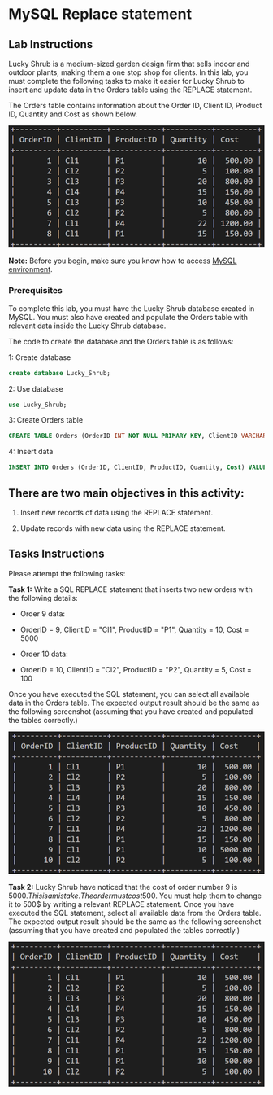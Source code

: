 # MySQL Replace statement 
 
 
## Lab Instructions 

Lucky Shrub is a medium-sized garden design firm that sells indoor and outdoor plants, making them a one stop shop for clients.  In this lab, you must complete the following tasks to make it easier for Lucky Shrub to insert and update data in the Orders table using the REPLACE statement.   


The Orders table contains information about the Order ID, Client ID, Product ID, Quantity and Cost as shown below.  

![Orders table](images\01-orders.PNG) 

**Note:** Before you begin, make sure you know how to access [MySQL environment](https://www.coursera.org/learn/database-structures-and-management-with-mysql/supplement/BSZK6/how-to-access-mysql-environment).

###  Prerequisites  

To complete this lab, you must have the Lucky Shrub database created in MySQL. You must also have created and populate the Orders table with relevant data inside the Lucky Shrub database.  

The code to create the database and the Orders table is as follows:  

1: Create database 
```SQL 
create database Lucky_Shrub; 
``` 

2: Use database 
```SQL 
use Lucky_Shrub; 
``` 

3: Create Orders table 
```SQL 
CREATE TABLE Orders (OrderID INT NOT NULL PRIMARY KEY, ClientID VARCHAR(10), ProductID VARCHAR(10), Quantity INT, Cost DECIMAL(6,2)); 
``` 

4: Insert data 
```SQL 
INSERT INTO Orders (OrderID, ClientID, ProductID, Quantity, Cost) VALUES (1, "Cl1", "P1", 10, 500), (2, "Cl2", "P2", 5, 100), (3, "Cl3", "P3", 20, 800), (4, "Cl4", "P4", 15, 150), (5, "Cl3", "P3", 10, 450), (6, "Cl2", "P2", 5, 800), (7, "Cl1", "P4", 22, 1200), (8, "Cl1", "P1", 15, 150);  
```   

 
## There are two main objectives in this activity:   

1. Insert new records of data using the REPLACE statement.  

2. Update records with new data using the REPLACE statement. 

 

## Tasks Instructions 

Please attempt the following tasks: 
 
**Task 1:** Write a SQL REPLACE statement that inserts two new orders with the following details: 

* Order 9 data: 

* OrderID = 9, ClientID = "Cl1", ProductID = "P1", Quantity = 10, Cost = 5000  

* Order 10 data: 

* OrderID = 10, ClientID = "Cl2", ProductID = "P2", Quantity = 5, Cost = 100 

 
Once you have executed the SQL statement, you can select all available data in the Orders table. The expected output result should be the same as the following screenshot (assuming that you have created and populated the tables correctly.)

![The output result of the first task](images\01-selectOrdersData1.PNG) 

 
**Task 2:** Lucky Shrub have noticed that the cost of order number 9 is 5000$. This is a mistake. The order must cost 500$. You must help them to change it to 500$ by writing a relevant REPLACE statement. Once you have executed the SQL statement, select all available data from the Orders table. The expected output result should be the same as the following screenshot (assuming that you have created and populated the tables correctly.) 

![The output result of the second task](images\01-selectOrdersData2.PNG) 

 
